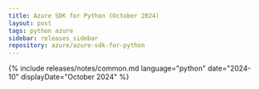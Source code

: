 ```yaml
---
title: Azure SDK for Python (October 2024)
layout: post
tags: python azure
sidebar: releases_sidebar
repository: azure/azure-sdk-for-python
---
```

{% include releases/notes/common.md language="python" date="2024-10" displayDate="October 2024" %}
